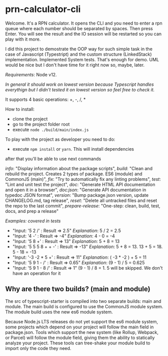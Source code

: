 # prn-calculator-cli

Welcome. It's a RPN calculator.
It opens the CLI and you need to enter a rpn queue where each number
should be separated by spaces. Then press Enter.
You will see the result and the IO session will be restarted
so you can play with it more.

I did this project to demostrate the OOP way for such simple task in the case of Javascript (Typestript) and the custom structure (LinkedStack) implementation.
Implemented System tests. That's enough for demo.
UML would be nice but I don't have time for it right now so, maybe, later.

*Requirements*: Node v12.

_In general it should work on lowest version because Typescript handles everythign
but I didn't tested it on lowest version so feel free to check it._

It supports 4 basic operations: +, -, /, *

How to install:
 - clone the project
 - go to the project folder root
 - execute `node ./build/main/index.js`

To play with the project as developer you need to do:

 - execute `npm install` or `yarn`. This will install dependencies

after that you'll be able to use next commands

*info*: "Display information about the package scripts",
*build*: "Clean and rebuild the project. Creates 2 types of package. ES6 (module) and CommonJS (main)",
*fix*: "Try to automatically fix any linting problems",
*test*: "Lint and unit test the project",
*doc*: "Generate HTML API documentation and open it in a browser",
*doc:json*: "Generate API documentation in typedoc JSON format",
*version*: "Bump package.json version, update CHANGELOG.md, tag release",
*reset*: "Delete all untracked files and reset the repo to the last commit",
*prepare-release*: "One-step: clean, build, test, docs, and prep a release"

*Examples: covered in tests*
 - "Input: '5 2 /' : Result => 2.5"
    _Explanation_:  5 / 2  = 2.5
 - "Input: '4 -' : Result => -4"
    _Explanation_:  4 - 0  = -4
 - "Input: '5 8 +' : Result => 13"
    _Explanation_:  5 + 8 = 13
 - "Input: '5 5 5 8 + + -' : Result => -13"
    _Explanation_:  5 + 8 = 13.  13 + 5 = 18. 5 - 18 = -13
 - "Input: '-3 -2 * 5 +' : Result => 11"
    _Explanation_:  ( -3 * -2 ) + 5 = 11
 - "Input: '5 9 1 - /' : Result => 0.65"
    _Explanation_:  (9 - 1) / 5 = 0.625
 - "Input: '5 9 1 - 8 /' : Result => 1"
    (9 - 1) / 8 = 1. 5 will be skipped. We don't have an operation for it


## Why are there two builds? (main and module)
The src of typescript-starter is compiled into two separate builds: main and module. The main build is configured to use the CommonJS module system. The module build uses the new es6 module system.

Because Node.js LTS releases do not yet support the es6 module system, some projects which depend on your project will follow the main field in package.json. Tools which support the new system (like Rollup, Webpack, or Parcel) will follow the module field, giving them the ability to statically analyze your project. These tools can tree-shake your module build to import only the code they need.
